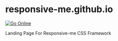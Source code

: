 # responsive-me.github.io
[![Go Online](https://img.shields.io/badge/-Go%20Online-important)](https://elhoubebrahim.github.io/responsive-me.github.io/)

Landing Page For Responsive-me CSS Framework
